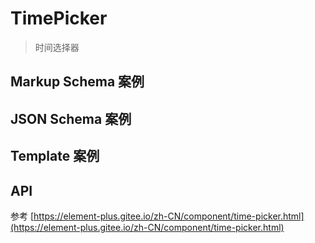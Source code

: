 # TimePicker

> 时间选择器

## Markup Schema 案例

<dumi-previewer demoPath="guide/time-picker/markup-schema" />

## JSON Schema 案例

<dumi-previewer demoPath="guide/time-picker/json-schema" />

## Template 案例

<dumi-previewer demoPath="guide/time-picker/template" />

## API

参考 [https://element-plus.gitee.io/zh-CN/component/time-picker.html](https://element-plus.gitee.io/zh-CN/component/time-picker.html)
